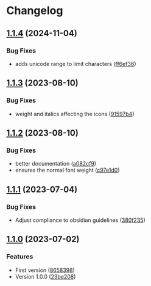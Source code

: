 # Changelog

## [1.1.4](https://github.com/thiagocoutinhor/pf2-action-icons/compare/1.1.3...1.1.4) (2024-11-04)


### Bug Fixes

* adds unicode range to limit characters ([ff6ef36](https://github.com/thiagocoutinhor/pf2-action-icons/commit/ff6ef3646bde54d4168d078f0bf98f349f7a0bb3))

## [1.1.3](https://github.com/thiagocoutinhor/pf2-action-icons/compare/1.1.2...1.1.3) (2023-08-10)


### Bug Fixes

* weight and italics affecting the icons ([91597b4](https://github.com/thiagocoutinhor/pf2-action-icons/commit/91597b48b738899ef261111ce7d615cb064887ea))

## [1.1.2](https://github.com/thiagocoutinhor/pf2-action-icons/compare/1.1.1...1.1.2) (2023-08-10)


### Bug Fixes

* better documentation ([a082cf9](https://github.com/thiagocoutinhor/pf2-action-icons/commit/a082cf9cd23adf5af8a8320dc99d57788afa794a))
* ensures the normal font weight ([c97e1d0](https://github.com/thiagocoutinhor/pf2-action-icons/commit/c97e1d0c20e20518dc34f7c3eec2d057bf4d7461))

## [1.1.1](https://github.com/thiagocoutinhor/pf2-action-icons/compare/1.1.0...1.1.1) (2023-07-04)


### Bug Fixes

* Adjust compliance to obsidian guidelines ([380f235](https://github.com/thiagocoutinhor/pf2-action-icons/commit/380f2352c3a1643a5e4a5418dca33a5b733610a9))

## [1.1.0](https://github.com/thiagocoutinhor/pf2-action-icons/compare/v1.0.0...1.1.0) (2023-07-02)


### Features

* First version ([8658398](https://github.com/thiagocoutinhor/pf2-action-icons/commit/8658398bd7a19080da9e277f56663b5d3a672e6c))
* Version 1.0.0 ([23be208](https://github.com/thiagocoutinhor/pf2-action-icons/commit/23be2080b8cc48d9b5dff4768fb09ebf0990de31))
